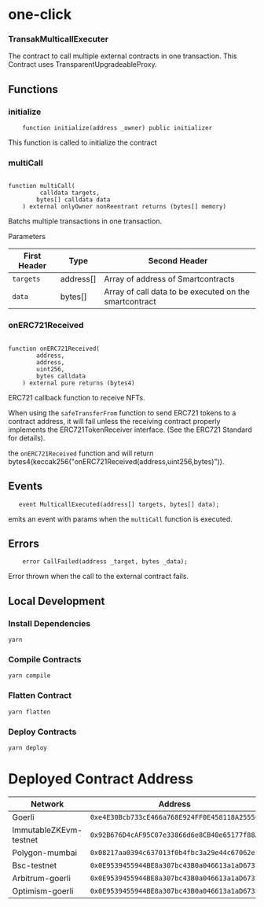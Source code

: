 # one-click

### TransakMulticallExecuter

The contract to call multiple external contracts in one transaction.
This Contract uses TransparentUpgradeableProxy.

## Functions

### initialize

```solidity
    function initialize(address _owner) public initializer
```

This function is called to initialize the contract

### multiCall

```solidity

function multiCall(
         calldata targets,
        bytes[] calldata data
    ) external onlyOwner nonReentrant returns (bytes[] memory)
```

Batchs multiple transactions in one transaction.

Parameters

| First Header | Type      | Second Header                                          |
| ------------ | --------- | ------------------------------------------------------ |
| `targets`    | address[] | Array of address of Smartcontracts                     |
| `data`       | bytes[]   | Array of call data to be executed on the smartcontract |

### onERC721Received

```solidity

function onERC721Received(
        address,
        address,
        uint256,
        bytes calldata
    ) external pure returns (bytes4)
```

ERC721 callback function to receive NFTs.

When using the `safeTransferFrom` function to send ERC721 tokens to a contract address, it will fail unless the receiving contract properly implements the ERC721TokenReceiver interface. (See the ERC721 Standard for details).

the `onERC721Received` function and will return bytes4(keccak256("onERC721Received(address,uint256,bytes)")).

## Events

```solidity
   event MulticallExecuted(address[] targets, bytes[] data);

```

emits an event with params when the `multiCall` function is executed.

## Errors

```solidity
    error CallFailed(address _target, bytes _data);
```

Error thrown when the call to the external contract fails.

## Local Development

### Install Dependencies

`yarn`

### Compile Contracts

`yarn compile`

### Flatten Contract

`yarn flatten`

### Deploy Contracts

`yarn deploy`

# Deployed Contract Address

| Network                | Address                                      | Links                                                                                     |
| ---------------------- | -------------------------------------------- | ----------------------------------------------------------------------------------------- |
| Goerli                 | `0xe4E30Bcb733cE466a768E924FF0E458118A2555C` | https://goerli.etherscan.io/address/0x53F9a8F282ee39169CDB0851aA768c35A72Fe0e9            |
| ImmutableZKEvm-testnet | `0x92B676D4cAF95C07e33866d6e8CB40e65177f88A` | https://explorer.testnet.immutable.com/address/0x92B676D4cAF95C07e33866d6e8CB40e65177f88A |
| Polygon-mumbai         | `0x08217aa0394c637013f0b4fbc3a29e44c67062e7` | https://mumbai.polygonscan.com/address/0x08217aa0394c637013f0b4fbc3a29e44c67062e7         |
| Bsc-testnet            | `0x0E9539455944BE8a307bc43B0a046613a1aD6732` | https://testnet.bscscan.com/address/0x0E9539455944BE8a307bc43B0a046613a1aD6732            |
| Arbitrum-goerli        | `0x0E9539455944BE8a307bc43B0a046613a1aD6732` | https://goerli.arbiscan.io/address/0x0E9539455944BE8a307bc43B0a046613a1aD6732             |
| Optimism-goerli        | `0x0E9539455944BE8a307bc43B0a046613a1aD6732` | https://goerli-optimism.etherscan.io/address/0x0e9539455944be8a307bc43b0a046613a1ad6732   |

